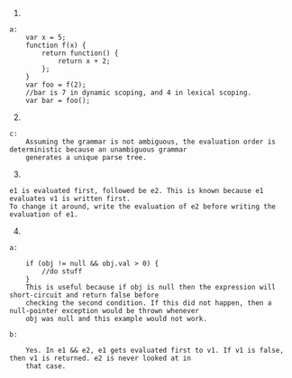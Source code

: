 1.

    a:
        var x = 5;        
        function f(x) {        
            return function() {            
                return x + 2;                
            };            
        }
        var foo = f(2);
        //bar is 7 in dynamic scoping, and 4 in lexical scoping.        
        var bar = foo();
        
2.

    c:
        Assuming the grammar is not ambiguous, the evaluation order is deterministic because an unambiguous grammar
        generates a unique parse tree.
        
3.

    e1 is evaluated first, followed be e2. This is known because e1 evaluates v1 is written first.
    To change it around, write the evaluation of e2 before writing the evaluation of e1.
    
4.

    a: 
        
        if (obj != null && obj.val > 0) {
            //do stuff
        }
        This is useful because if obj is null then the expression will short-circuit and return false before
        checking the second condition. If this did not happen, then a null-pointer exception would be thrown whenever
        obj was null and this example would not work.
        
    b:
    
        Yes. In e1 && e2, e1 gets evaluated first to v1. If v1 is false, then v1 is returned. e2 is never looked at in
        that case.
